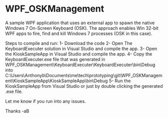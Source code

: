 WPF_OSKManagement
=================

A sample WPF application that uses an external app to spawn the native Windows 7 On-Screen Keyboard (OSK). The approach enables Win 32-bit WPF apps to fire, find and kill Windows 7 processes (OSK in this case).

Steps to compile and run:
1- Download the code
2- Open The KeyboardExecuter solution in Visual Studio and compile the app.
3- Open the KioskSampleApp in Visual Studio and compile the app.
4- Copy the KeyboardExecuter.exe file that was generated in WPF_OSKManagement\KeyboardExecuter\KeyboardExecuter\bin\Debug into C:\Users\Anthonyb\Documents\me\tech\prototyping\git\WPF_OSKManagement\KioskSampleApp\KioskSampleApp\bin\Debug
5- Run the KioskSampleApp from Visual Studio or just by double clicking the generated .exe file.

Let me know if you run into any issues.

Thanks
-aB